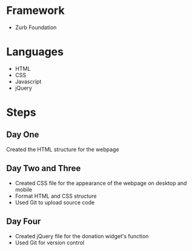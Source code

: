 # Framework
- Zurb Foundation

# Languages
- HTML
- CSS
- Javascript
- jQuery

# Steps

Day One
--------------
Created the HTML structure for the webpage

Day Two and Three
--------------
- Created CSS file for the appearance of the webpage on desktop and mobile
- Format HTML and CSS structure
- Used Git to upload source code

Day Four
-------------- 
- Created jQuery file for the donation widget's function
- Used Git for version control
